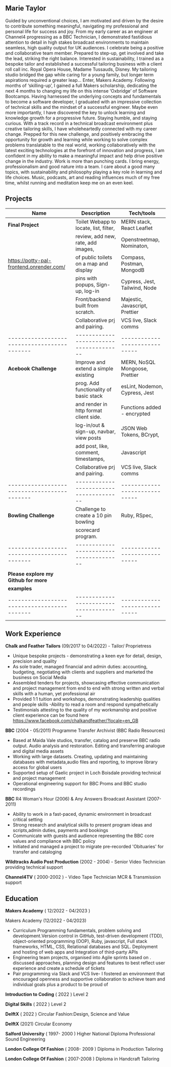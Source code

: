 ## Marie Taylor

Guided by unconventional choices, I am motivated and driven by the desire to contribute something meaningful, navigating my professional and personal life for success and joy. From my early career as an engineer at Channel4 progressing as a BBC Technician, I demonstrated fastidious attention to detail in high stakes broadcast environments to maintain seamless, high quality output for UK audiences.
I celebrate being a positive and collaborative team member. Prepared to step-up, get involved and take the lead, striking the right balance.
Interested in sustainability, I trained as a bespoke tailor and established a successful tailoring business with a client roll call inc. Royal Opera House, Madame Tussauds, Disney. My tailoring studio bridged the gap while caring for a young family, but longer term aspirations required a greater leap… Enter, Makers Academy. Following months of ‘skilling-up’, I gained a full Makers scholarship, dedicating the next 4 months to changing my life on this intense ‘Oxbridge’ of Software Bootcamps.
Having harnessed the underlying concepts and fundamentals to become a software developer, I graduated with an impressive collection of technical skills and the mindset of a successful engineer. Maybe even more importantly, I have discovered the key to unlock learning and knowledge growth for a progressive future. Staying humble, and staying curious.
With a track record in a technical broadcast environment plus creative tailoring skills, I have wholeheartedly connected with my career change. Prepped for this new challenge, and positively embracing the opportunity for growth and learning while working to solve complex problems translatable to the real world, working collaboratively with the latest exciting technologies at the forefront of innovation and progress, I am confident in my ability to make a meaningful impact and help drive positive change in the industry.
Work is more than punching cards. I bring energy, professionalism and good nature into a team.
I care about a good many topics, with sustainability and philosophy playing a key role in learning and life choices. Music, podcasts, art and reading influences much of my free time, whilst running and meditation keep me on an even keel.

## Projects

| Name                                        | Description                              | Tech/tools                     |
| ------------------------------------------- | ---------------------------------------- | ------------------------------ |
| **Final Project**                           | Toilet Webapp to locate, list, filter,   | MERN stack, React Leaflet      |
|                                             | review, add new, rate, add images,       | Openstreetmap, Nominaton,      |
| https://potty-pal-frontend.onrender.com/    | of public toilets on a map and display   | Compass, Postman, MongodB      |
|                                             | pins with popups, Sign-up, log-in        | Cypress, Jest, Tailwind, Node  |
|                                             | Front/backend built from scratch.        | Majestic, Javascript, Prettier |
|                                             | Collaborative prj and pairing.           | VCS live, Slack comms          |
| ------------------------------------------- | --------------------------------------   | -----------------------------  |
| **Acebook Challenge**                       | Improve and extend a simple existing     | MERN, NoSQL Mongoose, Prettier |
|                                             | prog. Add functionality of basic stack   | esLint, Nodemon, Cypress, Jest |
|                                             | and render in http format client side.   | Functions added - encrypted    |
|                                             | log-in/out & sign-up, navbar, view posts | JSON Web Tokens, BCrypt,       |
|                                             | add post, like, comment, timestamps,     | Javascript                     |
|                                             | Collaborative prj and pairing.           | VCS live, Slack comms          |
| ------------------------------------------- | --------------------------------------   | -----------------------------  |
| **Bowling Challenge**                       | Challenge to create a 10 pin bowling     | Ruby, RSpec,                   |
|                                             | scorecard program.                       |                                |
| ------------------------------------------- | --------------------------------------   | -----------------------------  |
|                                             |                                          |                                |
| **Please explore my Github for more**       |                                          |                                |
| **examples**                                |                                          |                                |
| ------------------------------------------- | --------------------------------------   | -----------------------------  |

## Work Experience

**Chalk and Feather Tailors** (09/2017 to 04/2022) - Tailor/ Proprietress

- Unique bespoke projects - demonstrating a keen eye for detail, design, precision and quality
- As sole trader, managed financial and admin duties: accounting, budgeting, negotiating with clients and suppliers and marketed the business on Social Media
- Assembled tenders for projects, showcasing effective communication and project management from end to end with strong written and verbal skills with a human, yet professional air
- Provided 1:1 tuition and workshops, demonstrating leadership qualities and people skills -Ability to read a room and respond sympathetically
- Testimonials attesting to the quality of my workmanship and positive client experience can be found here
  https://www.facebook.com/chalkandfeather/?locale=en_GB

**BBC** (2004 - 05/2011) Programme Transfer Archivist (BBC Radio Resources)

- Based at Maida Vale studios, transfer, catalog and preserve BBC radio output. Audio analysis and restoration. Editing and transferring analogue and digital media assets
- Working with large datasets. Creating, updating and maintaining databases with metadata,audio files and reporting, to improve library access for global users
- Supported setup of Gaelic project in Loch Boisdale providing technical and project management
- Operational engineering support for BBC Proms and BBC studio recordings

**BBC** R4 Woman's Hour (2006) & Any Answers Broadcast Assistant (2007-2011)

- Ability to work in a fast-paced, dynamic environment in broadcast critical setting
- Strong research and analytical skills to present program ideas and scripts,admin duties, payments and bookings
- Communicate with guests and audience representing the BBC core values and compliance with BBC policy
- Initiated and managed a project to migrate pre-recorded 'Obituaries' for transfer and cataloging

**Wildtracks Audio Post Production** (2002 - 2004) - Senior Video Technician providing technical support

**Channel4TV** ( 2000-2002 ) - Video Tape Technician MCR & Transmission support

## Education

**Makers Academy** ( 12/2022 - 04/2023 )

Makers Academy (12/2022 - 04/2023)

- Curriculum Programming fundamentals, problem solving and development.Version control in GitHub, test-driven development (TDD), object-oriented programming (OOP), Ruby, javascript, Full stack frameworks, HTML, CSS, Relational databases and SQL. Deployment and hosting of web apps and Integration of third-party APIs
- Engineering team projects, organised into Agile sprints based on . discussed approaches, planning design and features to best reflect user experience and create a schedule of tickets
- Pair programming via Slack and VCS live- I fostered an environment that encouraged openness and supportive collaboration to achieve team and individual goals plus a product to be proud of

**Introduction to Coding** ( 2022 ) Level 2

**Digital Skills** ( 2022 ) Level 2

**DelftX** ( 2022 ) Circular Fashion:Design, Science and Value

**DelftX** (2021) Circular Economy

**Salford University** ( 1997- 2000 ) Higher National Diploma Professional Sound Engineering

**London College Of Fashion** ( 2008- 2009 ) Diploma in Production Tailoring

**London College Of Fashion** ( 2007-2008 ) Diploma in Handcraft Tailoring
